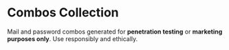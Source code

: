 # Combos Collection

Mail and password combos generated for **penetration testing** or **marketing purposes only**. Use responsibly and ethically.

